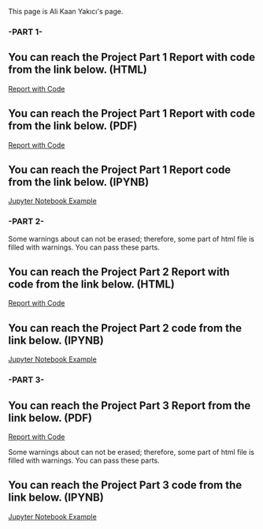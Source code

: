 This page is Ali Kaan Yakıcı's page.

### -PART 1- ###

## You can reach the Project Part 1 Report with code from the link below. (HTML)
[Report with Code](Part1.html)


## You can reach the Project Part 1 Report with code from the link below. (PDF)
[Report with Code](Part1.pdf)


## You can reach the Project Part 1 Report code from the link below. (IPYNB)
[Jupyter Notebook Example](423_proje.ipynb)



### -PART 2- ###

Some warnings about can not be erased; therefore, some part of html file is filled with warnings. You can pass these parts.
## You can reach the Project Part 2 Report with code from the link below. (HTML)
[Report with Code](part2.html)


## You can reach the Project Part 2 code from the link below. (IPYNB)
[Jupyter Notebook Example](part2.ipynb)


### -PART 3- ###

## You can reach the Project Part 3 Report from the link below. (PDF)
[Report with Code](https://github.com/BU-IE-423/fall-23-AliKaanYakici/blob/eb34b30815a771a04ea339fb1c3bcff5b0a74cc5/IE423%20Part%203.pdf)

Some warnings about can not be erased; therefore, some part of html file is filled with warnings. You can pass these parts.
## You can reach the Project Part 3 code from the link below. (IPYNB)
[Jupyter Notebook Example](part3.ipynb)








